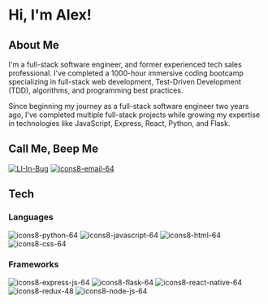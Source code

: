 # Hi, I'm Alex!

<!--
**alexalfadel/alexalfadel** is a ✨ _special_ ✨ repository because its `README.md` (this file) appears on your GitHub profile.

Here are some ideas to get you started:

- 🔭 I’m currently working on ...
- 🌱 I’m currently learning ...
- 👯 I’m looking to collaborate on ...
- 🤔 I’m looking for help with ...
- 💬 Ask me about ...
- 📫 How to reach me: ...
- 😄 Pronouns: ...
- ⚡ Fun fact: ...
-->

## About Me
I'm a full-stack software engineer, and former experienced tech sales professional. I've completed a 1000-hour immersive coding bootcamp specializing in full-stack web development, Test-Driven Development (TDD), algorithms, and programming best practices.

Since beginning my journey as a full-stack software engineer two years ago, I've completed multiple full-stack projects while growing my expertise in technologies like JavaScript, Express, React, Python, and Flask.


## Call Me, Beep Me
[![LI-In-Bug](https://github.com/alexalfadel/alexalfadel/assets/117706901/51caa5f1-ae61-439f-a8b5-1ab409080f4c)](https://www.linkedin.com/in/alexandraalfadel) [![icons8-email-64](https://github.com/alexalfadel/alexalfadel/assets/117706901/bcd481e6-e778-408b-bd80-0c3a38da7cce)](alexalfadel@gmail.com)

## Tech

### Languages

![icons8-python-64](https://github.com/alexalfadel/alexalfadel/assets/117706901/2f3cfb8c-931e-4570-8b5f-e8866b8de0d8) ![icons8-javascript-64](https://github.com/alexalfadel/alexalfadel/assets/117706901/a4365f0f-2230-49c5-a3d6-6b8d4aa48bc8) ![icons8-html-64](https://github.com/alexalfadel/alexalfadel/assets/117706901/6dfaa5aa-f406-44b4-b0b4-c14a88c7cacb) ![icons8-css-64](https://github.com/alexalfadel/alexalfadel/assets/117706901/dd362c99-e14b-42b1-8ebe-0796093b58fd)

### Frameworks

![icons8-express-js-64](https://github.com/alexalfadel/alexalfadel/assets/117706901/a6c010eb-fa19-4800-a3b4-57055d35823f) ![icons8-flask-64](https://github.com/alexalfadel/alexalfadel/assets/117706901/c2f53d1b-cf2f-4e2d-b917-d1c6db5d6dd5) ![icons8-react-native-64](https://github.com/alexalfadel/alexalfadel/assets/117706901/914c8642-0402-435e-b99d-a59039bc4d4e) ![icons8-redux-48](https://github.com/alexalfadel/alexalfadel/assets/117706901/4e0d2fe3-04f4-46b5-aa20-957246e4d42e) ![icons8-node-js-64](https://github.com/alexalfadel/alexalfadel/assets/117706901/77571654-e441-4928-962d-84d02b9a9923)









